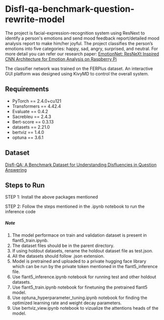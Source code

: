 # Disfl-qa-benchmark-question-rewrite-model

The project is facial-expression-recognition system using ResNext to identify a person's emotions and send mood feedback report/detailed mood analysis report to make him/her joyful. The project classifies the person’s emotions into five categories: happy, sad, angry, surprised, and neutral. For more detail you can refer our research paper: [EmotionNet: ResNeXt Inspired CNN Architecture for Emotion Analysis on Raspberry Pi](https://ieeexplore.ieee.org/document/9573569)

The classifier network was trained on the FERPlus dataset. An interactive GUI platform was designed using KivyMD to control the overall system. 


## Requirements

+ PyTorch == 2.4.0+cu121
+ Transformers == 4.42.4
+ Evaluate == 0.4.2
+ Sacrebleu == 2.4.3
+ Bert-score == 0.3.13
+ datasets == 2.21.0
+ bertviz == 1.4.0
+ optuna == 3.6.1

## Dataset
[Disfl-QA: A Benchmark Dataset for Understanding Disfluencies in Question Answering](https://github.com/google-research-datasets/disfl-qa)
## Steps to Run 

STEP 1: Install the above packages mentioned

STEP 2: Follow the steps mentioned in the .ipynb notebook to run the inference code

##### Note
1. The model performace on train and validation dataset is present in flant5_train.ipynb.
2. The dataset files should be in the parent directory.
3. If using holdout datasets, rename the holdout dataset file as test.json.
4. All the datasets should follow .json extension.
5. Model is pretrained and uploaded to a private hugging face library which can be run by the private token mentioned in the flant5_inference file.
6. Use flant5_inference.ipynb notebook for running test and other holdout datasets.
7. Use flant5_train.ipynb notebook for finetuning the pretrained flant5 model.
8. Use optuna_hyperparameter_tuning.ipynb notebook for finding the optimized learning rate and weight decay parameters.
9. Use bertviz_view.ipynb notebook to vizualize the attentions heads of the model.
